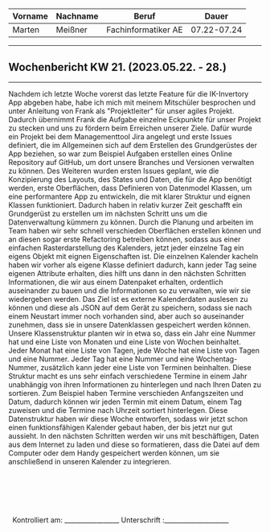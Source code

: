 #

| Vorname | Nachname | Beruf | Dauer |
|---|---|---|---|
|Marten| Meißner|Fachinformatiker AE|07.22-07.24|
---

## Wochenbericht KW 21.  (2023.05.22. - 28.)

---
Nachdem ich letzte Woche vorerst das letzte Feature für die IK-Invertory App abgeben habe, habe ich mich mit meinem Mitschüler besprochen und unter Anleitung von Frank als "Projektleiter" für unser agiles Projekt.
Dadurch übernimmt Frank die Aufgabe einzelne Eckpunkte für unser Projekt zu stecken und uns zu fördern beim Erreichen unserer Ziele.
Dafür wurde ein Projekt bei dem Managementtool Jira angelegt und erste Issues
definiert, die im Allgemeinen sich auf dem Erstellen des Grundgerüstes der App beziehen, so war zum Beispiel Aufgaben erstellen eines Online Repository auf GitHub, um dort unsere Branches und Versionen verwalten zu können.
 Des Weiteren wurden ersten Issues geplant, wie die Konzipierung des Layouts, des States und Daten, die für die App benötigt werden, erste Oberflächen, dass Definieren von Datenmodel Klassen, um eine performantere App zu entwickeln, die mit klarer Struktur und eignen Klassen funktioniert. Dadurch haben in relativ kurzer Zeit geschafft ein Grundgerüst zu erstellen um im nächsten Schritt uns um die Datenverwaltung kümmern zu können. Durch die Planung und arbeiten im Team haben wir sehr schnell verschieden Oberflächen erstellen können und an diesen sogar erste Refactoring betreiben können, sodass aus einer einfachen Rasterdarstellung des Kalenders, jetzt jeder einzelne Tag ein eigens Objekt mit eignen Eigenschaften ist. 
Die einzelnen Kalender kacheln haben wir vorher als eigene Klasse definiert dadurch, kann
jeder Tag seine eigenen Attribute erhalten, dies hilft uns dann in den nächsten Schritten Informationen, die wir aus einem Datenpaket erhalten, ordentlich auseinander zu bauen und die Informationen so zu verwalten, wie wir sie wiedergeben werden. Das Ziel ist es externe Kalenderdaten auslesen zu können und diese als JSON auf dem Gerät zu speichern, sodass sie nach einem Neustart immer noch vorhanden sind, aber auch so auseinander
zunehmen, dass sie in unsere Datenklassen gespeichert werden können. 
Unsere Klassenstruktur planten wir in etwa so, dass ein Jahr eine Nummer hat und eine Liste von Monaten und eine Liste von Wochen beinhaltet.
Jeder Monat hat eine Liste von Tagen, jede Woche hat eine Liste von Tagen und eine Nummer. Jeder Tag hat eine Nummer und eine Wochentag-Nummer, zusätzlich kann jeder eine Liste von Terminen beinhalten.
Diese Struktur macht es uns sehr einfach verschiedene Termine in einem Jahr unabhängig von ihren Informationen zu hinterlegen und nach Ihren Daten zu sortieren. Zum Beispiel haben Termine verschieden Anfangszeiten und Datum, dadurch können wir jeden Termin mit einem Datum, einem Tag zuweisen und die Termine nach Uhrzeit sortiert hinterlegen. Diese Datenstruktur haben wir diese Woche entworfen, sodass wir jetzt schon einen funktionsfähigen Kalender gebaut haben, der bis jetzt nur gut aussieht. 
In den nächsten Schritten werden wir uns mit beschäftigen, Daten aus dem Internet zu laden und diese so formatieren, dass die Datei auf dem Computer oder dem Handy gespeichert werden können, um sie anschließend in unseren Kalender zu integrieren.

&nbsp;
\
\
\
\
\
&nbsp;
Kontrolliert am: _________________ Unterschrift  :____________________
